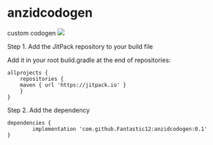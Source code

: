 # anzidcodogen
custom codogen
[![](https://jitpack.io/v/Fantastic12/anzidcodogen.svg)](https://jitpack.io/#Fantastic12/anzidcodogen)

Step 1. Add the JitPack repository to your build file

Add it in your root build.gradle at the end of repositories:

	allprojects {
	    repositories {
		maven { url 'https://jitpack.io' }
	    }
	}
  Step 2. Add the dependency

	dependencies {
	        implementation 'com.github.Fantastic12:anzidcodogen:0.1'
	}
